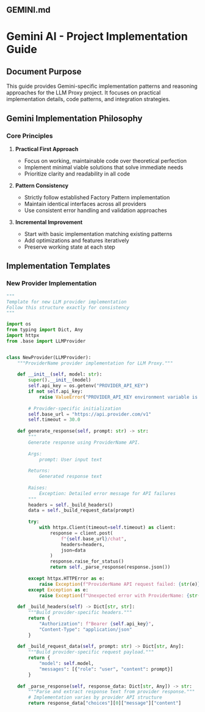 
## GEMINI.md

# Gemini AI - Project Implementation Guide

## Document Purpose
This guide provides Gemini-specific implementation patterns and reasoning approaches for the LLM Proxy project. It focuses on practical implementation details, code patterns, and integration strategies.

## Gemini Implementation Philosophy

### Core Principles

1. **Practical First Approach**
   - Focus on working, maintainable code over theoretical perfection
   - Implement minimal viable solutions that solve immediate needs
   - Prioritize clarity and readability in all code

2. **Pattern Consistency**
   - Strictly follow established Factory Pattern implementation
   - Maintain identical interfaces across all providers
   - Use consistent error handling and validation approaches

3. **Incremental Improvement**
   - Start with basic implementation matching existing patterns
   - Add optimizations and features iteratively
   - Preserve working state at each step

## Implementation Templates

### New Provider Implementation

```python
"""
Template for new LLM provider implementation
Follow this structure exactly for consistency
"""

import os
from typing import Dict, Any
import httpx
from .base import LLMProvider


class NewProvider(LLMProvider):
    """ProviderName provider implementation for LLM Proxy."""
    
    def __init__(self, model: str):
        super().__init__(model)
        self.api_key = os.getenv("PROVIDER_API_KEY")
        if not self.api_key:
            raise ValueError("PROVIDER_API_KEY environment variable is required")
        
        # Provider-specific initialization
        self.base_url = "https://api.provider.com/v1"
        self.timeout = 30.0
    
    def generate_response(self, prompt: str) -> str:
        """
        Generate response using ProviderName API.
        
        Args:
            prompt: User input text
            
        Returns:
            Generated response text
            
        Raises:
            Exception: Detailed error message for API failures
        """
        headers = self._build_headers()
        data = self._build_request_data(prompt)
        
        try:
            with httpx.Client(timeout=self.timeout) as client:
                response = client.post(
                    f"{self.base_url}/chat",
                    headers=headers,
                    json=data
                )
                response.raise_for_status()
                return self._parse_response(response.json())
                
        except httpx.HTTPError as e:
            raise Exception(f"ProviderName API request failed: {str(e)}")
        except Exception as e:
            raise Exception(f"Unexpected error with ProviderName: {str(e)}")
    
    def _build_headers(self) -> Dict[str, str]:
        """Build provider-specific headers."""
        return {
            "Authorization": f"Bearer {self.api_key}",
            "Content-Type": "application/json"
        }
    
    def _build_request_data(self, prompt: str) -> Dict[str, Any]:
        """Build provider-specific request payload."""
        return {
            "model": self.model,
            "messages": [{"role": "user", "content": prompt}]
        }
    
    def _parse_response(self, response_data: Dict[str, Any]) -> str:
        """Parse and extract response text from provider response."""
        # Implementation varies by provider API structure
        return response_data["choices"][0]["message"]["content"]
